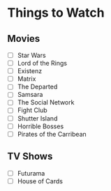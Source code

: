 # Things to Watch

## Movies

 - [ ] Star Wars
 - [ ] Lord of the Rings
 - [ ] Existenz
 - [ ] Matrix
 - [ ] The Departed
 - [ ] Samsara
 - [ ] The Social Network
 - [ ] Fight Club
 - [ ] Shutter Island
 - [ ] Horrible Bosses
 - [ ] Pirates of the Carribean

## TV Shows

 - [ ] Futurama
 - [ ] House of Cards
